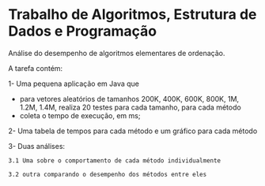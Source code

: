#  Trabalho de Algoritmos, Estrutura de Dados e Programação

Análise do desempenho de algoritmos elementares de ordenação.

A tarefa contém: 

1- Uma pequena aplicação em Java que
   - para vetores aleatórios de tamanhos 200K, 400K, 600K, 800K, 1M, 1.2M, 1.4M, realiza 20 testes para cada tamanho, para cada método
   - coleta o tempo de execução, em ms;

2- Uma tabela de tempos para cada método e um gráfico para cada método

3- Duas análises: 

    3.1 Uma sobre o comportamento de cada método individualmente
    
    3.2 outra comparando o desempenho dos métodos entre eles
